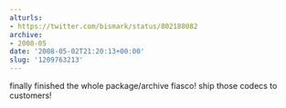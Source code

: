 ```yaml
---
alturls:
- https://twitter.com/bismark/status/802188082
archive:
- 2008-05
date: '2008-05-02T21:20:13+00:00'
slug: '1209763213'
---
```


finally finished the whole package/archive fiasco! ship those codecs to customers!

